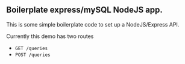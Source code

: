 ## Boilerplate express/mySQL NodeJS app.

This is some simple boilerplate code to set up a NodeJS/Express API.

Currently this demo has two routes

- ```GET /queries```
- ```POST /queries```